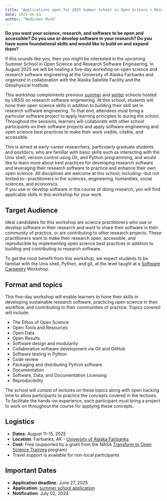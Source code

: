 ```yaml
---
title: "Applications open for 2025 Summer School in Open Science + Research Software Engineering"
date: 2025-06-03
author: "Madicken Munk"
---
```



__Do you want your science, research, and software to be open and accessible? Do you use or develop software in your research? Do you have some foundational skills and would like to build on and expand them?__

If this sounds like you, then you might be interested in the upcoming Summer School in Open Science and Research Software Engineering. 
In August 2025 we will be hosting a five-day workshop on open science and research software engineering at the University of Alaska Fairbanks
and organized in collaboration with the Alaska Satellite Facility and 
the Geophysical Institute.  

This workshop complements previous [summer](https://urssi.us/blog/2024/05/20/applications-now-open-for-a-summer-school-in-open-science--research-software-engineering/) and [winter](https://urssi.us/blog/2024/02/29/applications-now-open-for-the-2024-urssi-summer-school-in-research-software-engineering/) 
schools hosted by URSSI on research software engineering. 
At this school, students will hone their open science skills in addition to building their skill set in research software engineering. 
To that end, attendees must bring a particular software project to apply learning principles to during the school. 
Throughout the sessions, learners will collaborate with other school participants on their software projects and apply software engineering and open science best practices to make their work visible, citable, and accessible.    

This is aimed at early-career researchers, particularly graduate students and postdocs, who are familiar with basic skills such as interacting with the Unix shell, version control using Git, and Python programming, and would like to learn more about best practices for developing research software and leveraging their research software to practice and enhance their own open science. 
All disciplines are welcome at this school; including--but not limited to--practitioners in the sciences, engineering, humanities, social sciences, and economics.  
If you use or develop software in the course of doing research, you will find applicable skills in this workshop for your work. 

## Target Audience

Ideal candidates for this workshop are science practitioners who use or develop software in their research and want to share their software in their community of practice, or are contributing to other research projects. 
These practitioners want to make their research open, accessible, and reproducible by implementing open science best practices in addition to building and contributing to research software. 

To get the most benefit from this workshop, we expect students to be familiar with the Unix shell, Python, and git, at the level taught at a [Software Carpentry](https://software-carpentry.org/) Workshop. 

## Format and topics

This five-day workshop will enable learners to hone their skills in developing sustainable research software, practicing open science in their workflow, and contributing to their communities of practice. Topics covered will include:  

*   The Ethos of Open Science
*   Open Tools and Resources
*   Open Data 
*   Open Results 
*   Software design and modularity
*   Collaborative software development via Git and GitHub
*   Software testing in Python
*   Code review
*   Packaging and distributing Python software
*   Documentation
*   Software, Data, and Documentation Licensing
*   Reproducibility

The school will consist of lectures on these topics along with open hacking time to allow participants to practice the concepts covered in the lectures. To facilitate the hands-on experience, each participant must bring a project to work on throughout the course for applying these concepts.

## Logistics

*   **Dates**: August 11-15, 2025
*   **Location**: Fairbanks, AK - [University of Alaska Fairbanks](https://www.uaf.edu/uaf/)
*   **Cost**: Free (supported by a grant from the NASA [Transform to Open Science Training](https://www.nasa.gov/centers-and-facilities/marshall/nasa-boosts-open-science-through-innovative-training/) program)
*   Travel support is available for non-local participants

## Important Dates

*   **Application deadline**: June 27, 2025
*   **Application:** [summer school application](https://forms.gle/8t8hW31v5oTBpNgm9)
*   **Notification**: July 02, 2024 
